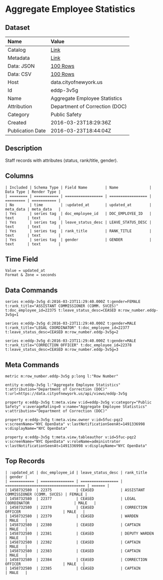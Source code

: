 # Aggregate Employee Statistics

## Dataset

| Name | Value |
| :--- | :---- |
| Catalog | [Link](https://catalog.data.gov/dataset/aggregate-employee-statistics-81c07) |
| Metadata | [Link](https://data.cityofnewyork.us/api/views/eddp-3v5g) |
| Data: JSON | [100 Rows](https://data.cityofnewyork.us/api/views/eddp-3v5g/rows.json?max_rows=100) |
| Data: CSV | [100 Rows](https://data.cityofnewyork.us/api/views/eddp-3v5g/rows.csv?max_rows=100) |
| Host | data.cityofnewyork.us |
| Id | eddp-3v5g |
| Name | Aggregate Employee Statistics |
| Attribution | Department of Correction (DOC) |
| Category | Public Safety |
| Created | 2016-03-23T18:29:36Z |
| Publication Date | 2016-03-23T18:44:04Z |

## Description

Staff records with attributes (status, rank/title, gender).

## Columns

```ls
| Included | Schema Type | Field Name        | Name              | Data Type | Render Type |
| ======== | =========== | ================= | ================= | ========= | =========== |
| No       | time        | :updated_at       | updated_at        | meta_data | meta_data   |
| Yes      | series tag  | doc_employee_id   | DOC_EMPLOYEE_ID   | text      | text        |
| Yes      | series tag  | leave_status_desc | LEAVE_STATUS_DESC | text      | text        |
| Yes      | series tag  | rank_title        | RANK_TITLE        | text      | text        |
| Yes      | series tag  | gender            | GENDER            | text      | text        |
```

## Time Field

```ls
Value = updated_at
Format & Zone = seconds
```

## Data Commands

```ls
series e:eddp-3v5g d:2016-03-23T11:29:40.000Z t:gender=FEMALE t:rank_title="ASSISTANT COMMISSIONER (COMM. SVCES)" t:doc_employee_id=22375 t:leave_status_desc=CEASED m:row_number.eddp-3v5g=1

series e:eddp-3v5g d:2016-03-23T11:29:40.000Z t:gender=MALE t:rank_title="LEGAL COORDINATOR" t:doc_employee_id=22377 t:leave_status_desc=CEASED m:row_number.eddp-3v5g=2

series e:eddp-3v5g d:2016-03-23T11:29:40.000Z t:gender=MALE t:rank_title="CORRECTION OFFICER" t:doc_employee_id=22378 t:leave_status_desc=CEASED m:row_number.eddp-3v5g=3
```

## Meta Commands

```ls
metric m:row_number.eddp-3v5g p:long l:"Row Number"

entity e:eddp-3v5g l:"Aggregate Employee Statistics" t:attribution="Department of Correction (DOC)" t:url=https://data.cityofnewyork.us/api/views/eddp-3v5g

property e:eddp-3v5g t:meta.view v:id=eddp-3v5g v:category="Public Safety" v:averageRating=0 v:name="Aggregate Employee Statistics" v:attribution="Department of Correction (DOC)"

property e:eddp-3v5g t:meta.view.owner v:id=5fuc-pqz2 v:screenName="NYC OpenData" v:lastNotificationSeenAt=1491336998 v:displayName="NYC OpenData"

property e:eddp-3v5g t:meta.view.tableauthor v:id=5fuc-pqz2 v:screenName="NYC OpenData" v:roleName=administrator v:lastNotificationSeenAt=1491336998 v:displayName="NYC OpenData"
```

## Top Records

```ls
| :updated_at | doc_employee_id | leave_status_desc | rank_title                           | gender | 
| =========== | =============== | ================= | ==================================== | ====== | 
| 1458732580  | 22375           | CEASED            | ASSISTANT COMMISSIONER (COMM. SVCES) | FEMALE | 
| 1458732580  | 22377           | CEASED            | LEGAL COORDINATOR                    | MALE   | 
| 1458732580  | 22378           | CEASED            | CORRECTION OFFICER                   | MALE   | 
| 1458732580  | 22379           | CEASED            | WARDEN                               | MALE   | 
| 1458732580  | 22380           | CEASED            | CAPTAIN                              | MALE   | 
| 1458732580  | 22381           | CEASED            | DEPUTY WARDEN                        | MALE   | 
| 1458732580  | 22382           | CEASED            | CAPTAIN                              | MALE   | 
| 1458732580  | 22383           | CEASED            | CAPTAIN                              | MALE   | 
| 1458732580  | 22384           | CEASED            | CORRECTION OFFICER                   | MALE   | 
| 1458732580  | 22385           | CEASED            | CAPTAIN                              | MALE   | 
```